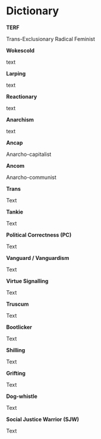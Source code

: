 # Dictionary

<b>TERF</b>

Trans-Exclusionary Radical Feminist

<b>Wokescold</b>

text

<b>Larping</b>

text

<b>Reactionary</b>

text

<b>Anarchism</b>

text

<b>Ancap</b>

Anarcho-capitalist

<b>Ancom</b>

Anarcho-communist

<b>Trans</b>

Text

<b>Tankie</b>

Text

<b>Political Correctness (PC)</b>

Text

<b>Vanguard / Vanguardism</b>

Text

<b>Virtue Signalling</b>

Text

<b>Truscum</b>

Text

<b>Bootlicker</b>

Text

<b>Shilling</b>

Text

<b>Grifting</b>

Text

<b>Dog-whistle</b>

Text

<b>Social Justice Warrior (SJW)</b>

Text
